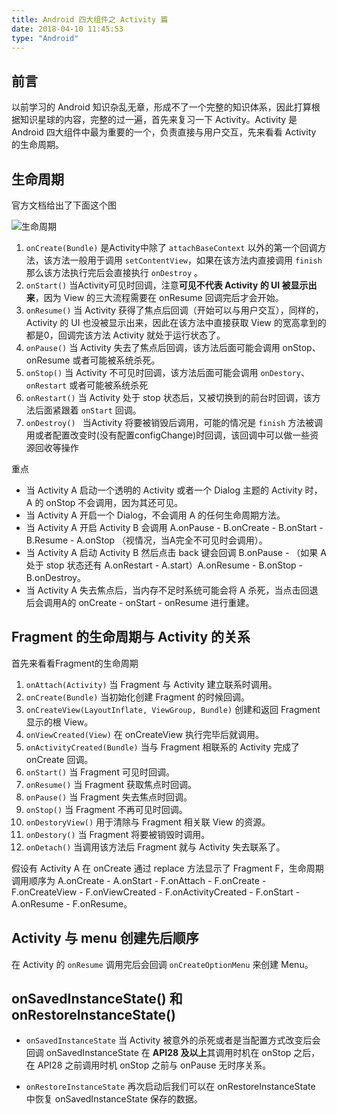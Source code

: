 ```yaml
---
title: Android 四大组件之 Activity 篇
date: 2018-04-10 11:45:53
type: "Android"
---
```


## 前言

以前学习的 Android 知识杂乱无章，形成不了一个完整的知识体系，因此打算根据知识星球的内容，完整的过一遍，首先来复习一下 Activity。Activity 是 Android 四大组件中最为重要的一个，负责直接与用户交互，先来看看 Activity 的生命周期。 <!-- more --> 

## 生命周期

 官方文档给出了下面这个图

![生命周期](生命周期.png)

1. `onCreate(Bundle)`  是Activity中除了 `attachBaseContext` 以外的第一个回调方法，该方法一般用于调用 `setContentView`，如果在该方法内直接调用 ```finish``` 那么该方法执行完后会直接执行 ```onDestroy``` 。
2. `onStart()`  当Activity可见时回调，注意**可见不代表 Activity 的 UI 被显示出来**，因为 View 的三大流程需要在 onResume 回调完后才会开始。
3. `onResume()` 当 Activity 获得了焦点后回调（开始可以与用户交互），同样的，Activity 的 UI 也没被显示出来，因此在该方法中直接获取 View 的宽高拿到的都是0，回调完该方法 Activity 就处于运行状态了。
4. `onPause()` 当 Activity 失去了焦点后回调，该方法后面可能会调用 onStop、onResume 或者可能被系统杀死。
5. `onStop()`  当 Activity 不可见时回调，该方法后面可能会调用 `onDestory`、`onRestart` 或者可能被系统杀死
6. `onRestart()`  当 Activity 处于 stop 状态后，又被切换到的前台时回调，该方法后面紧跟着 ```onStart``` 回调。
7. `onDestroy() ` 当Activity 将要被销毁后调用，可能的情况是 `finish` 方法被调用或者配置改变时(没有配置configChange)时回调，该回调中可以做一些资源回收等操作

重点

* 当 Activity A 启动一个透明的 Activity 或者一个 Dialog 主题的 Activity 时，A 的 onStop 不会调用，因为其还可见。
* 当 Activity A 开启一个 Dialog，不会调用 A 的任何生命周期方法。
* 当 Activity A 开启 Activity B 会调用 A.onPause - B.onCreate - B.onStart - B.Resume - A.onStop （视情况，当A完全不可见时会调用）。
* 当 Activity A 启动 Activity B 然后点击 back 键会回调 B.onPause - （如果 A 处于 stop 状态还有 A.onRestart - A.start）A.onResume - B.onStop - B.onDestroy。
* 当 Activity A 失去焦点后，当内存不足时系统可能会将 A 杀死，当点击回退后会调用A的 onCreate - onStart - onResume 进行重建。

## Fragment 的生命周期与 Activity 的关系

首先来看看Fragment的生命周期

1. `onAttach(Activity)` 当 Fragment 与 Activity 建立联系时调用。
2. `onCreate(Bundle)` 当初始化创建 Fragment 的时候回调。
3. `onCreateView(LayoutInflate, ViewGroup, Bundle)` 创建和返回 Fragment 显示的根 View。
4. ```onViewCreated(View)``` 在 onCreateView 执行完毕后就调用。 
5. `onActivityCreated(Bundle)` 当与 Fragment 相联系的 Activity 完成了 onCreate 回调。
6. `onStart()` 当 Fragment 可见时回调。
7. `onResume()` 当 Fragment 获取焦点时回调。
8. `onPause()` 当 Fragment 失去焦点时回调。
9. `onStop()` 当 Fragment 不再可见时回调。
10. `onDestoryView()` 用于清除与 Fragment 相关联 View 的资源。
11. `onDestory()` 当 Fragment 将要被销毁时调用。
12. `onDetach()` 当调用该方法后 Fragment 就与 Activity 失去联系了。

假设有 Activity A 在 onCreate 通过 replace 方法显示了 Fragment F，生命周期调用顺序为 A.onCreate - A.onStart - F.onAttach - F.onCreate - F.onCreateView - F.onViewCreated - F.onActivityCreated - F.onStart - A.onResume - F.onResume。

## Activity 与 menu 创建先后顺序

在 Activity 的  `onResume`  调用完后会回调  `onCreateOptionMenu`  来创建 Menu。

## onSavedInstanceState() 和 onRestoreInstanceState()

* `onSavedInstanceState`  当 Activity 被意外的杀死或者是当配置方式改变后会回调 onSavedInstanceState 在 **API28 及以上**其调用时机在 onStop 之后，在 API28 之前调用时机 onStop 之前与 onPause 无时序关系。

* `onRestoreInstanceState` 再次启动后我们可以在 onRestoreInstanceState 中恢复 onSavedInstanceState 保存的数据。


